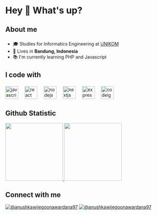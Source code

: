 <h1 align="left">Hey 👋 What's up?</h1>

###

<h2 align="left">About me</h2>

###

- 🎓 Studies for Informatics Engineering at [UNIKOM](https://www.unikom.ac.id/)
- 🏡 Lives in **Bandung, Indonesia**
- 📚 I'm currently learning PHP and Javascript

###

<h2 align="left">I code with</h2>

###

<div align="left">
  <img src="https://cdn.jsdelivr.net/gh/devicons/devicon/icons/javascript/javascript-original.svg" height="40" alt="javascript logo"  />
  <img width="12" />
  <img src="https://cdn.jsdelivr.net/gh/devicons/devicon/icons/react/react-original.svg" height="40" alt="react logo"  />
  <img width="12" />
  <img src="https://cdn.jsdelivr.net/gh/devicons/devicon/icons/nodejs/nodejs-original.svg" height="40" alt="nodejs logo"  />
  <img width="12" />
  <img src="https://cdn.jsdelivr.net/gh/devicons/devicon/icons/nextjs/nextjs-original.svg" height="40" alt="nextjs logo"  />
  <img width="12" />
  <img src="https://cdn.jsdelivr.net/gh/devicons/devicon/icons/express/express-original.svg" height="40" alt="express logo"  />
  <img width="12" />
  <img src="https://cdn.jsdelivr.net/gh/devicons/devicon/icons/codeigniter/codeigniter-plain.svg" height="40" alt="codeigniter logo"  />
</div>

###

## Github Statistic
<p align="left">
<a href="https://github.com/Irfanca1">
  <img height="180em" src="https://github-readme-stats-eight-theta.vercel.app/api?username=thrqhdyt&show_icons=true&theme=algolia&include_all_commits=true&count_private=true"/>
  <img height="180em" src="https://github-readme-stats-eight-theta.vercel.app/api/top-langs/?username=Irfanca1&layout=compact&langs_count=8&theme=algolia"/>
</a>
</p>

## Connect with me 
[![@anushkawijegoonawardana97](https://img.icons8.com/fluency/48/000000/instagram-new.png "thoriq_hidayat")](https://www.instagram.com/cchhhooii) [![@anushkawijegoonawardana97](https://img.icons8.com/fluency/48/000000/linkedin.png "thoriq_hidayat")]([https://www.linkedin.com/in/thoriq-hidayat-9199b8245](https://www.linkedin.com/in/irfan-choiruddin-559b94237/))
